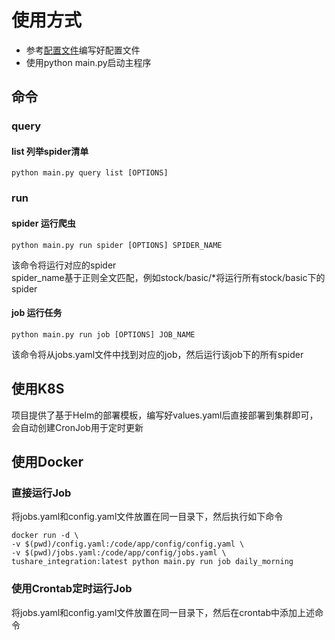 # 使用方式

- 参考[配置文件](settings.md)编写好配置文件
- 使用python main.py启动主程序

## 命令

### query

#### list 列举spider清单

`python main.py query list [OPTIONS]`

### run

#### spider 运行爬虫

`python main.py run spider [OPTIONS] SPIDER_NAME`

该命令将运行对应的spider  
spider_name基于正则全文匹配，例如stock/basic/*将运行所有stock/basic下的spider

#### job 运行任务

`python main.py run job [OPTIONS] JOB_NAME`

该命令将从jobs.yaml文件中找到对应的job，然后运行该job下的所有spider

## 使用K8S

项目提供了基于Helm的部署模板，编写好values.yaml后直接部署到集群即可，会自动创建CronJob用于定时更新

## 使用Docker

### 直接运行Job

将jobs.yaml和config.yaml文件放置在同一目录下，然后执行如下命令

```shell
docker run -d \
-v $(pwd)/config.yaml:/code/app/config/config.yaml \
-v $(pwd)/jobs.yaml:/code/app/config/jobs.yaml \
tushare_integration:latest python main.py run job daily_morning
```

### 使用Crontab定时运行Job

将jobs.yaml和config.yaml文件放置在同一目录下，然后在crontab中添加上述命令
